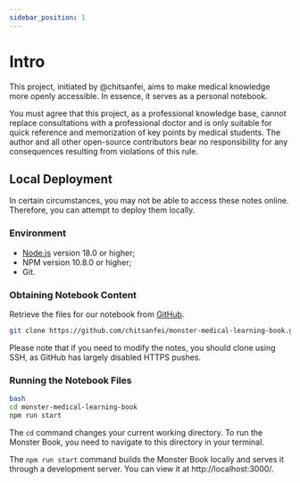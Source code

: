 ```yaml
---
sidebar_position: 1
---
```


# Intro

This project, initiated by @chitsanfei, aims to make medical knowledge more openly accessible. In essence, it serves as a personal notebook.

You must agree that this project, as a professional knowledge base, cannot replace consultations with a professional doctor and is only suitable for quick reference and memorization of key points by medical students. The author and all other open-source contributors bear no responsibility for any consequences resulting from violations of this rule.

## Local Deployment

In certain circumstances, you may not be able to access these notes online. Therefore, you can attempt to deploy them locally.

### Environment

- [Node.js](https://nodejs.org/en/download/) version 18.0 or higher;
- NPM version 10.8.0 or higher;
- Git.

### Obtaining Notebook Content

Retrieve the files for our notebook from [GitHub](https://github.com/chitsanfei/monster-medical-learning-book).

```bash 
git clone https://github.com/chitsanfei/monster-medical-learning-book.git
```

Please note that if you need to modify the notes, you should clone using SSH, as GitHub has largely disabled HTTPS pushes.

### Running the Notebook Files

```bash
bash 
cd monster-medical-learning-book
npm run start
```

The `cd` command changes your current working directory. To run the Monster Book, you need to navigate to this directory in your terminal.

The `npm run start` command builds the Monster Book locally and serves it through a development server. You can view it at http://localhost:3000/.
